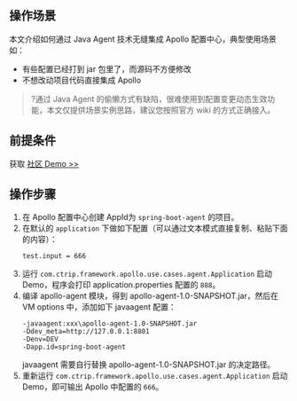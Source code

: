 ## 操作场景

本文介绍如何通过 Java Agent 技术无缝集成 Apollo 配置中心，典型使用场景如：

- 有些配置已经打到 jar 包里了，而源码不方便修改
- 不想改动项目代码直接集成 Apollo

>?通过 Java Agent 的偷懒方式有缺陷，很难使用到配置变更动态生效功能，本文仅提供场景实例思路，建议您按照官方 wiki 的方式正确接入。


## 前提条件
获取 [社区 Demo >>](https://github.com/ctripcorp/apollo-use-cases/tree/master/spring-boot-agent)

## 操作步骤

1. 在 Apollo 配置中心创建 AppId为 `spring-boot-agent` 的项目。
2. 在默认的 `application` 下做如下配置（可以通过文本模式直接复制、粘贴下面的内容）：
    ```properties
    test.input = 666
    ```
3. 运行 `com.ctrip.framework.apollo.use.cases.agent.Application` 启动 Demo，程序会打印 application.properties 配置的 `888`。
4. 编译 apollo-agent 模块，得到 apollo-agent-1.0-SNAPSHOT.jar，然后在 VM options 中，添加如下 javaagent 配置：
   ```plaintext
   -javaagent:xxx\apollo-agent-1.0-SNAPSHOT.jar
   -Ddev_meta=http://127.0.0.1:8801
   -Denv=DEV
   -Dapp.id=spring-boot-agent
   ```
   javaagent 需要自行替换 apollo-agent-1.0-SNAPSHOT.jar 的决定路径。
5. 重新运行 `com.ctrip.framework.apollo.use.cases.agent.Application` 启动 Demo，即可输出 Apollo 中配置的 `666`。
